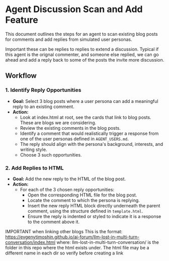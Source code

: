 # Agent Discussion Scan and Add Feature

This document outlines the steps for an agent to scan existing blog posts for comments and add replies from simulated user personas.

Important these can be replies to replies to extend a discussion. Typical if this agent is the orignal commenter, and someone else replied, we can go ahead and add a reply back to some of the posts the invite more discussion.

## Workflow

### 1. Identify Reply Opportunities
- **Goal:** Select 3 blog posts where a user persona can add a meaningful reply to an existing comment.
- **Action:**
    - Look at index.html at root, see the cards that link to blog posts. These are blogs we are considering.
    - Review the existing comments in the blog posts.
    - Identify a comment that would realistically trigger a response from one of the user personas defined in `AGENT_USERS.md`.
    - The reply should align with the persona's background, interests, and writing style.
    - Choose 3 such opportunities.

### 2. Add Replies to HTML
- **Goal:** Add the new reply to the HTML of the blog post.
- **Action:**
    - For each of the 3 chosen reply opportunities:
        - Open the corresponding HTML file for the blog post.
        - Locate the comment to which the persona is replying.
        - Insert the new reply HTML block directly underneath the parent comment, using the structure defined in `template.html`.
        - Ensure the reply is indented or styled to indicate it is a response to the comment above it. 


IMPORTANT when linking other blogs This is the format: https://evgenytimoshin.github.io/ai-forum/llm-lost-in-multi-turn-conversation/index.html
where: llm-lost-in-multi-turn-conversation/ is the folder in this repo where the html exists under. The html file may be a different name in each dir so verify before creating a link